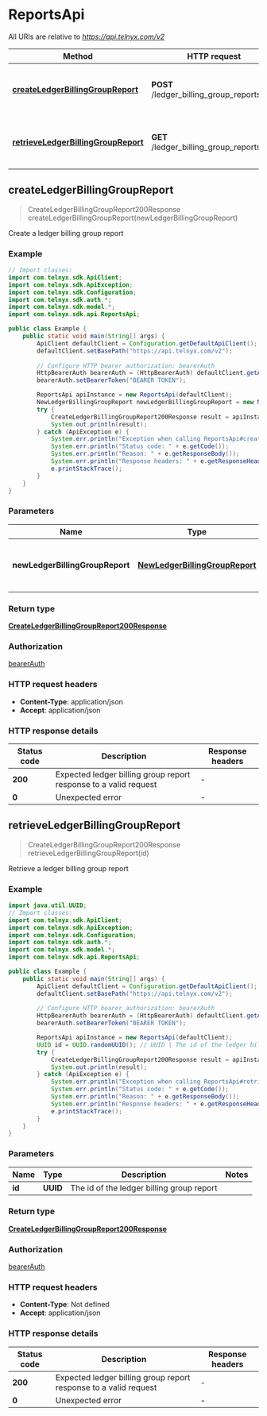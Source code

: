 # ReportsApi

All URIs are relative to *https://api.telnyx.com/v2*

Method | HTTP request | Description
------------- | ------------- | -------------
[**createLedgerBillingGroupReport**](ReportsApi.md#createLedgerBillingGroupReport) | **POST** /ledger_billing_group_reports | Create a ledger billing group report
[**retrieveLedgerBillingGroupReport**](ReportsApi.md#retrieveLedgerBillingGroupReport) | **GET** /ledger_billing_group_reports/{id} | Retrieve a ledger billing group report



## createLedgerBillingGroupReport

> CreateLedgerBillingGroupReport200Response createLedgerBillingGroupReport(newLedgerBillingGroupReport)

Create a ledger billing group report

### Example

```java
// Import classes:
import com.telnyx.sdk.ApiClient;
import com.telnyx.sdk.ApiException;
import com.telnyx.sdk.Configuration;
import com.telnyx.sdk.auth.*;
import com.telnyx.sdk.model.*;
import com.telnyx.sdk.api.ReportsApi;

public class Example {
    public static void main(String[] args) {
        ApiClient defaultClient = Configuration.getDefaultApiClient();
        defaultClient.setBasePath("https://api.telnyx.com/v2");
        
        // Configure HTTP bearer authorization: bearerAuth
        HttpBearerAuth bearerAuth = (HttpBearerAuth) defaultClient.getAuthentication("bearerAuth");
        bearerAuth.setBearerToken("BEARER TOKEN");

        ReportsApi apiInstance = new ReportsApi(defaultClient);
        NewLedgerBillingGroupReport newLedgerBillingGroupReport = new NewLedgerBillingGroupReport(); // NewLedgerBillingGroupReport | New ledger billing group report parameters
        try {
            CreateLedgerBillingGroupReport200Response result = apiInstance.createLedgerBillingGroupReport(newLedgerBillingGroupReport);
            System.out.println(result);
        } catch (ApiException e) {
            System.err.println("Exception when calling ReportsApi#createLedgerBillingGroupReport");
            System.err.println("Status code: " + e.getCode());
            System.err.println("Reason: " + e.getResponseBody());
            System.err.println("Response headers: " + e.getResponseHeaders());
            e.printStackTrace();
        }
    }
}
```

### Parameters


Name | Type | Description  | Notes
------------- | ------------- | ------------- | -------------
 **newLedgerBillingGroupReport** | [**NewLedgerBillingGroupReport**](NewLedgerBillingGroupReport.md)| New ledger billing group report parameters |

### Return type

[**CreateLedgerBillingGroupReport200Response**](CreateLedgerBillingGroupReport200Response.md)

### Authorization

[bearerAuth](../README.md#bearerAuth)

### HTTP request headers

- **Content-Type**: application/json
- **Accept**: application/json

### HTTP response details
| Status code | Description | Response headers |
|-------------|-------------|------------------|
| **200** | Expected ledger billing group report response to a valid request |  -  |
| **0** | Unexpected error |  -  |


## retrieveLedgerBillingGroupReport

> CreateLedgerBillingGroupReport200Response retrieveLedgerBillingGroupReport(id)

Retrieve a ledger billing group report

### Example

```java
import java.util.UUID;
// Import classes:
import com.telnyx.sdk.ApiClient;
import com.telnyx.sdk.ApiException;
import com.telnyx.sdk.Configuration;
import com.telnyx.sdk.auth.*;
import com.telnyx.sdk.model.*;
import com.telnyx.sdk.api.ReportsApi;

public class Example {
    public static void main(String[] args) {
        ApiClient defaultClient = Configuration.getDefaultApiClient();
        defaultClient.setBasePath("https://api.telnyx.com/v2");
        
        // Configure HTTP bearer authorization: bearerAuth
        HttpBearerAuth bearerAuth = (HttpBearerAuth) defaultClient.getAuthentication("bearerAuth");
        bearerAuth.setBearerToken("BEARER TOKEN");

        ReportsApi apiInstance = new ReportsApi(defaultClient);
        UUID id = UUID.randomUUID(); // UUID | The id of the ledger billing group report
        try {
            CreateLedgerBillingGroupReport200Response result = apiInstance.retrieveLedgerBillingGroupReport(id);
            System.out.println(result);
        } catch (ApiException e) {
            System.err.println("Exception when calling ReportsApi#retrieveLedgerBillingGroupReport");
            System.err.println("Status code: " + e.getCode());
            System.err.println("Reason: " + e.getResponseBody());
            System.err.println("Response headers: " + e.getResponseHeaders());
            e.printStackTrace();
        }
    }
}
```

### Parameters


Name | Type | Description  | Notes
------------- | ------------- | ------------- | -------------
 **id** | **UUID**| The id of the ledger billing group report |

### Return type

[**CreateLedgerBillingGroupReport200Response**](CreateLedgerBillingGroupReport200Response.md)

### Authorization

[bearerAuth](../README.md#bearerAuth)

### HTTP request headers

- **Content-Type**: Not defined
- **Accept**: application/json

### HTTP response details
| Status code | Description | Response headers |
|-------------|-------------|------------------|
| **200** | Expected ledger billing group report response to a valid request |  -  |
| **0** | Unexpected error |  -  |

